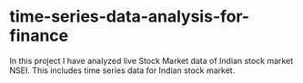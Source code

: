 # time-series-data-analysis-for-finance
In this project I have analyzed live Stock Market data of Indian stock market NSEI.
This includes time series data for Indian stock market.
